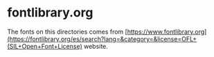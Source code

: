 
# fontlibrary.org

The fonts on this directories comes from [https://www.fontlibrary.org](https://fontlibrary.org/es/search?lang=&category=&license=OFL+(SIL+Open+Font+License) website.
